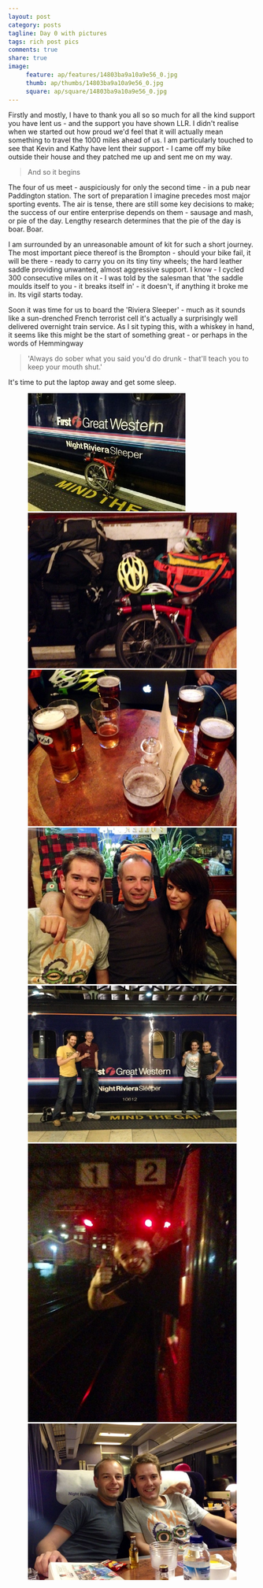 ```yaml
---
layout: post
category: posts
tagline: Day 0 with pictures
tags: rich post pics
comments: true
share: true
image: 
     feature: ap/features/14803ba9a10a9e56_0.jpg
     thumb: ap/thumbs/14803ba9a10a9e56_0.jpg
     square: ap/square/14803ba9a10a9e56_0.jpg
---
```

Firstly and mostly, I have to thank you all so so much for all the kind
support you have lent us - and the support you have shown LLR. I didn't
realise when we started out how proud we'd feel that it will actually mean
something to travel the 1000 miles ahead of us. I am particularly touched
to see that Kevin and Kathy have lent their support - I came off my bike
outside their house and they patched me up and sent me on my way.

> And so it begins

The four of us meet - auspiciously for only the second time - in a pub near
Paddington station. The sort of preparation I imagine precedes most major
sporting events. The air is tense, there are still some key decisions to
make; the success of our entire enterprise depends on them - sausage and
mash, or pie of the day. Lengthy research determines that the pie of the
day is boar. Boar.

I am surrounded by an unreasonable amount of kit for such a short journey.
The most important piece thereof is the Brompton - should your bike fail,
it will be there - ready to carry you on its tiny tiny wheels; the hard
leather saddle providing unwanted, almost aggressive support. I know - I
cycled 300 consecutive miles on it - I was told by the salesman that 'the
saddle moulds itself to you - it breaks itself in' - it doesn't, if
anything it broke me in. Its vigil starts today.

Soon it was time for us to board the 'Riviera Sleeper' - much as it sounds
like a sun-drenched French terrorist cell it's actually a surprisingly well
delivered overnight train service. As I sit typing this, with a whiskey in
hand, it seems like this might be the start of something great - or perhaps
in the words of Hemmingway

> 'Always do sober what you said you'd do drunk - that'll teach you to keep
your mouth shut.'

It's time to put the laptop away and get some sleep.
<figure class="third">
<a href="/images/ap/standard/14803ba9a10a9e56_0.jpg">
<img src="/images/ap/standard/14803ba9a10a9e56_0.jpg">
</a><a href="/images/ap/standard/14803ba9a10a9e56_1.jpg">
<img src="/images/ap/standard/14803ba9a10a9e56_1.jpg">
</a><a href="/images/ap/standard/14803ba9a10a9e56_2.jpg">
<img src="/images/ap/standard/14803ba9a10a9e56_2.jpg">
</a><a href="/images/ap/standard/14803ba9a10a9e56_3.jpg">
<img src="/images/ap/standard/14803ba9a10a9e56_3.jpg">
</a><a href="/images/ap/standard/14803ba9a10a9e56_4.jpg">
<img src="/images/ap/standard/14803ba9a10a9e56_4.jpg">
</a><a href="/images/ap/standard/14803ba9a10a9e56_5.jpg">
<img src="/images/ap/standard/14803ba9a10a9e56_5.jpg">
</a><a href="/images/ap/standard/14803ba9a10a9e56_6.jpg">
<img src="/images/ap/standard/14803ba9a10a9e56_6.jpg">
</a></figure>
